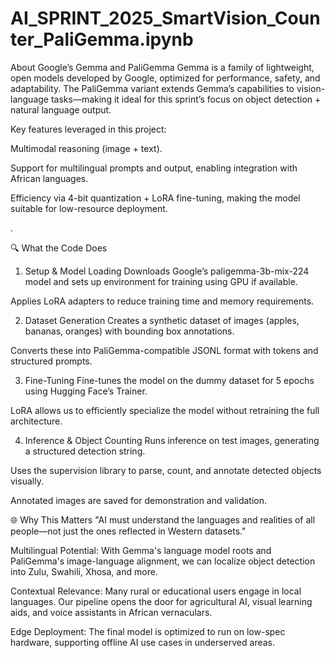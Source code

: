 # AI_SPRINT_2025_SmartVision_Counter_PaliGemma.ipynb

About Google’s Gemma and PaliGemma
Gemma is a family of lightweight, open models developed by Google, optimized for performance, safety, and adaptability. The PaliGemma variant extends Gemma’s capabilities to vision-language tasks—making it ideal for this sprint’s focus on object detection + natural language output.

Key features leveraged in this project:

Multimodal reasoning (image + text).

Support for multilingual prompts and output, enabling integration with African languages.

Efficiency via 4-bit quantization + LoRA fine-tuning, making the model suitable for low-resource deployment.

.

🔍 What the Code Does
1. Setup & Model Loading
Downloads Google’s paligemma-3b-mix-224 model and sets up environment for training using GPU if available.

Applies LoRA adapters to reduce training time and memory requirements.

2. Dataset Generation
Creates a synthetic dataset of images (apples, bananas, oranges) with bounding box annotations.

Converts these into PaliGemma-compatible JSONL format with <loc> tokens and structured prompts.

3. Fine-Tuning
Fine-tunes the model on the dummy dataset for 5 epochs using Hugging Face’s Trainer.

LoRA allows us to efficiently specialize the model without retraining the full architecture.

4. Inference & Object Counting
Runs inference on test images, generating a structured detection string.

Uses the supervision library to parse, count, and annotate detected objects visually.

Annotated images are saved for demonstration and validation.

🌐 Why This Matters
"AI must understand the languages and realities of all people—not just the ones reflected in Western datasets."

Multilingual Potential: With Gemma's language model roots and PaliGemma's image-language alignment, we can localize object detection into Zulu, Swahili, Xhosa, and more.

Contextual Relevance: Many rural or educational users engage in local languages. Our pipeline opens the door for agricultural AI, visual learning aids, and voice assistants in African vernaculars.

Edge Deployment: The final model is optimized to run on low-spec hardware, supporting offline AI use cases in underserved areas.

